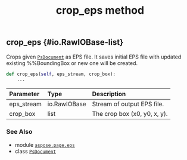﻿---
title: crop_eps method
second_title: Aspose.Page for Python via .NET API References
description: 
type: docs
weight: 70
url: /python-net/aspose.page.eps/psdocument/crop_eps/
is_root: false
---

## crop_eps {#io.RawIOBase-list}

Crops given [`PsDocument`](/page/python-net/aspose.page.eps/psdocument) as EPS file.
It saves initial EPS file with updated existing %%BoundingBox or new one will be created.



```python
def crop_eps(self, eps_stream, crop_box):
    ...
```


| Parameter | Type | Description |
| :- | :- | :- |
| eps_stream | io.RawIOBase | Stream of output EPS file. |
| crop_box | list | The crop box (x0, y0, x, y). |



### See Also
* module [`aspose.page.eps`](../../)
* class [`PsDocument`](/page/python-net/aspose.page.eps/psdocument)
